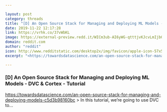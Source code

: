 ```yaml
---

layout: post
category: threads
title: "[D] An Open Source Stack for Managing and Deploying ML Models - DVC &amp; Cortex - Tutorial"
date: 2019-11-22 12:17:28
link: https://vrhk.co/37vWbKL
image: https://external-preview.redd.it/WICm3ub-AI6yWG-qtttjvKJcvLmIjbQOenWvztcJ-Es.jpg?width=1200&height=628.272251309&auto=webp&s=dcb68ffa90bfb8531a8a541e0e350439c00687d6
domain: reddit.com
author: "reddit"
icon: http://www.redditstatic.com/desktop2x/img/favicon/apple-icon-57x57.png
excerpt: "<https://towardsdatascience.com/an-open-source-stack-for-managing-and-deploying-models-c5d3b98160bc> &gt; In this tutorial, we’re going to use DVC to..."

---
```


### [D] An Open Source Stack for Managing and Deploying ML Models - DVC &amp; Cortex - Tutorial

<https://towardsdatascience.com/an-open-source-stack-for-managing-and-deploying-models-c5d3b98160bc> &gt; In this tutorial, we’re going to use DVC to...